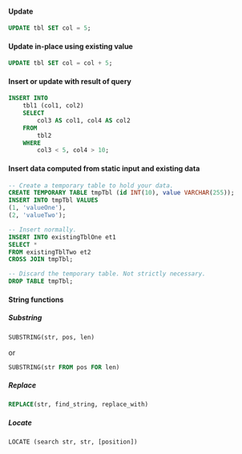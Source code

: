 
#### Update
```sql
UPDATE tbl SET col = 5;
```

#### Update in-place using existing value
```sql
UPDATE tbl SET col = col + 5;
```

#### Insert or update with result of query
```sql
INSERT INTO
    tbl1 (col1, col2)
    SELECT
        col3 AS col1, col4 AS col2
    FROM
        tbl2
    WHERE
        col3 < 5, col4 > 10;
```

#### Insert data computed from static input and existing data
```sql
-- Create a temporary table to hold your data.
CREATE TEMPORARY TABLE tmpTbl (id INT(10), value VARCHAR(255));
INSERT INTO tmpTbl VALUES
(1, 'valueOne'),
(2, 'valueTwo');

-- Insert normally.
INSERT INTO existingTblOne et1
SELECT *
FROM existingTblTwo et2
CROSS JOIN tmpTbl;

-- Discard the temporary table. Not strictly necessary.
DROP TABLE tmpTbl;
```

#### String functions

##### Substring
```sql
SUBSTRING(str, pos, len)
```
or
```sql
SUBSTRING(str FROM pos FOR len)
```

##### Replace
```sql
REPLACE(str, find_string, replace_with)
```

##### Locate
```sql
LOCATE (search str, str, [position])
```
